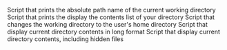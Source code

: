 Script that prints the absolute path name of the current working directory
Script that prints the display the contents list of your directory
Script that changes the working directory to the user's home directory
Script that display current directory contents in long format
Script that display current directory contents, including hidden files
